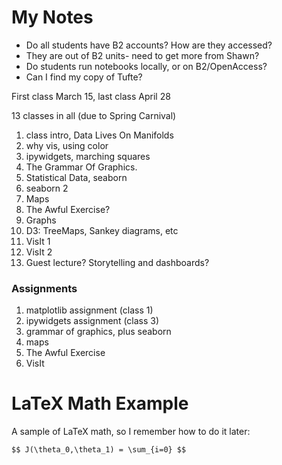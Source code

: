 # My Notes #

* Do all students have B2 accounts? How are they accessed?
 * They are out of B2 units- need to get more from Shawn?
* Do students run notebooks locally, or on B2/OpenAccess?
* Can I find my copy of Tufte?


First class March 15, last class April 28

13 classes in all (due to Spring Carnival)


1. class intro, Data Lives On Manifolds
2. why vis, using color
3. ipywidgets, marching squares
4. The Grammar Of Graphics.
5. Statistical Data, seaborn
6. seaborn 2
7. Maps
8. The Awful Exercise?
9. Graphs
10. D3: TreeMaps, Sankey diagrams, etc 
11. VisIt 1
12. VisIt 2
13. Guest lecture? Storytelling and dashboards?


### Assignments
1. matplotlib assignment (class 1)
2. ipywidgets assignment (class 3)
3. grammar of graphics, plus seaborn
4. maps
5. The Awful Exercise
6. VisIt


# LaTeX Math Example

A sample of LaTeX math, so I remember how to do it later:

`$$ J(\theta_0,\theta_1) = \sum_{i=0} $$`
